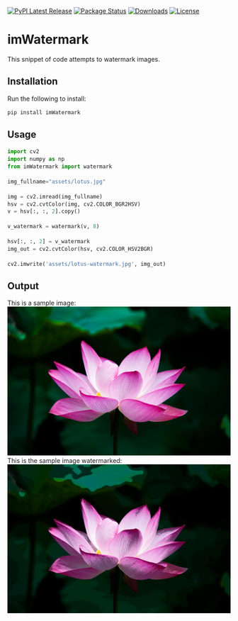 [![PyPI Latest Release](https://img.shields.io/pypi/v/imWatermark.svg)](https://pypi.org/project/imWatermark/)
[![Package Status](https://img.shields.io/pypi/status/imWatermark.svg)](https://pypi.org/project/imWatermark/)
[![Downloads](https://pepy.tech/badge/imWatermark)](https://pepy.tech/project/imWatermark)
[![License](https://img.shields.io/pypi/l/imWatermark.svg)](https://github.com/Mamdasn/imWatermark/blob/main/LICENSE)

# imWatermark
This snippet of code attempts to watermark images.


## Installation

Run the following to install:

```python
pip install imWatermark
```

## Usage
```python
import cv2 
import numpy as np
from imWatermark import watermark

img_fullname="assets/lotus.jpg"

img = cv2.imread(img_fullname)
hsv = cv2.cvtColor(img, cv2.COLOR_BGR2HSV)
v = hsv[:, :, 2].copy()

v_watermark = watermark(v, 8)
    
hsv[:, :, 2] = v_watermark
img_out = cv2.cvtColor(hsv, cv2.COLOR_HSV2BGR)
    
cv2.imwrite('assets/lotus-watermark.jpg', img_out)
```
## Output
This is a sample image:  
!["Sample Image"](https://raw.githubusercontent.com/Mamdasn/imWatermark/main/assets/lotus.jpg "Sample Image")  
This is the sample image watermarked:  
![Watermarked Sample Image](https://raw.githubusercontent.com/Mamdasn/imWatermark/main/assets/lotus-watermark.jpg "Watermarked Sample Image")

